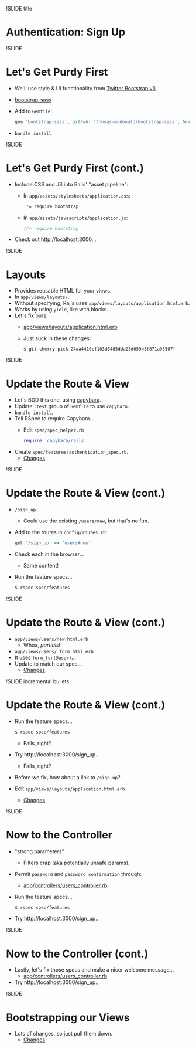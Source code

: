 !SLIDE title
# Authentication: Sign Up


!SLIDE
# Let's Get Purdy First

* We'll use style & UI functionality from [Twitter Bootstrap v3](http://getbootstrap.com)
* [bootstrap-sass](https://github.com/thomas-mcdonald/bootstrap-sass)
* Add to `Gemfile`:

    ```ruby
    gem 'bootstrap-sass', github: 'thomas-mcdonald/bootstrap-sass', branch: '3'
    ```
* `bundle install`


!SLIDE
# Let's Get Purdy First (cont.)

* Include CSS and JS into Rails' "asset pipeline":
    * In `app/assets/stylesheets/application.css`:

        ```css
         *= require bootstrap
        ```
    * In `app/assets/javascripts/application.js`:

        ```javascript
        //= require bootstrap
        ```
* Check out http://localhost:3000...


!SLIDE
# Layouts

* Provides reusable HTML for your views.
* In `app/views/layouts/`.
* Without specifying, Rails uses `app/views/layouts/application.html.erb`.
* Works by using `yield`, like with blocks.
* Let's fix ours:
    * [app/views/layouts/application.html.erb](https://github.com/turboladen/flockr/commit/27ecf04f58ac8e1cddd73b40ffb8795223f57b1b)
    * Just suck in these changes:

        `$ git cherry-pick 24aa4410cf183d6485dda23d05943f871a93507f`


!SLIDE
# Update the Route & View

* Let's BDD this one, using [capybara](https://github.com/jnicklas/capybara).
* Update `:test` group of `Gemfile` to use `capybara`.
* `bundle install`.
* Tell RSpec to require Capybara...
    * Edit `spec/spec_helper.rb`

        ```ruby
        require 'capybara/rails'
        ```
* Create `spec/features/authentication_spec.rb`.
    * [Changes](https://github.com/turboladen/flockr/commit/c697c6940e24c4f9e3456de757a0be241952430a).


!SLIDE
# Update the Route & View (cont.)

* `/sign_up`
    * Could use the existing `/users/new`, but that's no fun.
* Add to the routes in `config/routes.rb`:

    ```ruby
    get '/sign_up' => 'users#new'
    ```
* Check each in the browser...
    * Same content!
* Run the feature specs...

    ```bash
    $ rspec spec/features
    ```

!SLIDE
# Update the Route & View (cont.)

* `app/views/users/new.html.erb`
    * Whoa, _partials_!
* `app/views/users/_form.html.erb`
* It uses `form_for(@user)`...
* Update to match our spec...
    * [Changes](https://github.com/turboladen/flockr/commit/7a08c94f043ef9b592f50fc9ee34120a532fa00b).


!SLIDE incremental bullets
# Update the Route & View (cont.)

* Run the feature specs...

    ```bash
    $ rspec spec/features
    ```
    * Fails, right?
* Try http://localhost:3000/sign_up...
    * Fails, right?
* Before we fix, how about a link to `/sign_up`?
* Edit `app/views/layouts/application.html.erb`
    * [Changes](https://github.com/turboladen/flockr/commit/51d0d4b2098163d72dcf90c104c52daa11810b9c).


!SLIDE
# Now to the Controller

* "strong parameters"
    * Filters crap (aka potentially unsafe params).
* Permit `password` and `password_confirmation` through:
    * [app/controllers/users_controller.rb](https://github.com/turboladen/flockr/commit/fc5adf1fc68112fc047b69d66e2d871f51984f72).
* Run the feature specs...

    ```bash
    $ rspec spec/features
    ```
* Try http://localhost:3000/sign_up...


!SLIDE
# Now to the Controller (cont.)

* Lastly, let's fix those specs and make a nicer welcome message...
    * [app/controllers/users_controller.rb](https://github.com/turboladen/flockr/commit/9ea9394702934978fcb0961731bc3a37a5d01aa7)
* Try http://localhost:3000/sign_up...


!SLIDE
# Bootstrapping our Views

* Lots of changes, so just pull them down.
    * [Changes](https://github.com/turboladen/flockr/commit/48f0cc813dd6adbb5e37fb9dc0cf4b677cedba80)


